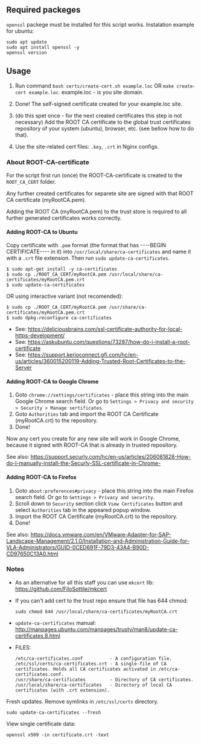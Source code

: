 Required packeges
-----------------

`openssl` packege must be installed for this script works. Instalation example for ubuntu:

	sudo apt update
	sudo apt install openssl -y
	openssl version


Usage
-----

1. Run command `bash certs/create-cert.sh example.loc` OR `make create-cert example.loc`. example.loc - is you site domain.

2. Done! The self-signed certificate created for your example.loc site.

3. (do this spet once - for the next created certificates this step is not necessary) 
   Add the ROOT CA certificate to the global trust certificates repository of your system (ubuntu), browser, etc. (see bellow how to do that).

4. Use the site-related cert files: `.key`, `.crt` in Nginx configs.


### About ROOT-CA-certificate

For the script first run (once) the ROOT-CA-certificate is created to the `ROOT_CA_CERT` folder.

Any further created certificates for separete site are signed with that ROOT CA certificate (myRootCA.pem).

Adding the ROOT CA (myRootCA.pem) to the trust store is required to all further generated certificates works correctly.


#### Adding ROOT-CA to Ubuntu

Copy certificate with `.pem` format (the format that has ----BEGIN CERTIFICATE---- in it) into `/usr/local/share/ca-certificates` and name it with a `.crt` file extension. Then run `sudo update-ca-certificates`.

	$ sudo apt-get install -y ca-certificates
	$ sudo cp ./ROOT_CA_CERT/myRootCA.pem /usr/local/share/ca-certificates/myRootCA.pem.crt
	$ sudo update-ca-certificates

OR using interactive variant (not recomended):

	$ sudo cp ./ROOT_CA_CERT/myRootCA.pem /usr/share/ca-certificates/myRootCA.pem.crt
	$ sudo dpkg-reconfigure ca-certificates

- See: https://deliciousbrains.com/ssl-certificate-authority-for-local-https-development/
- See: https://askubuntu.com/questions/73287/how-do-i-install-a-root-certificate
- See: https://support.kerioconnect.gfi.com/hc/en-us/articles/360015200119-Adding-Trusted-Root-Certificates-to-the-Server


#### Adding ROOT-CA to Google Chrome

1. Goto `chrome://settings/certificates` - place this string into the main Google Chrome search field. Or go to `Settings > Privacy and security > Security > Manage sertificates`.
2. Goto `Authorities` tab and import the ROOT CA Certificate (myRootCA.crt) to the repository.
3. Done! 

Now any cert you create for any new site will work in Google Chrome, because it signed with ROOT-CA that is already in trusted repository.

See also: https://support.securly.com/hc/en-us/articles/206081828-How-do-I-manually-install-the-Securly-SSL-certificate-in-Chrome-


#### Adding ROOT-CA to Firefox

1. Goto `about:preferences#privacy` - place this string into the main Firefox search field. Or go to `Settings > Privacy and security`.
2. Scroll down to `Security` section click `View Certificates` button and select `Authorities` tab in the appeared popup window.
3. Import the ROOT CA Certificate (myRootCA.crt) to the repository.
4. Done!

See also: https://docs.vmware.com/en/VMware-Adapter-for-SAP-Landscape-Management/2.1.0/Installation-and-Administration-Guide-for-VLA-Administrators/GUID-0CED691F-79D3-43A4-B90D-CD97650C13A0.html



### Notes

- As an alternative for all this staff you can use `mkcert` lib: https://github.com/FiloSottile/mkcert

- If you can't add cert to the trust repo ensure that file has 644 chmod:
	```
	sudo chmod 644 /usr/local/share/ca-certificates/myRootCA.crt
    ```

- `update-ca-certificates` manual: http://manpages.ubuntu.com/manpages/trusty/man8/update-ca-certificates.8.html

- FILES:
    ```
    /etc/ca-certificates.conf          - A configuration file.
    /etc/ssl/certs/ca-certificates.crt - A single-file of CA certificates. Holds all CA certificates activated in /etc/ca-certificates.conf.
    /usr/share/ca-certificates         - Directory of CA certificates.
    /usr/local/share/ca-certificates   - Directory of local CA certificates (with .crt extension).
    ```

Fresh updates. Remove symlinks in `/etc/ssl/certs` directory.

	sudo update-ca-certificates --fresh

View single certificate data:

	openssl x509 -in certificate.crt -text
